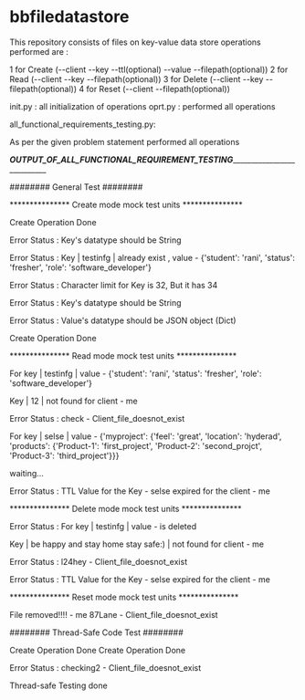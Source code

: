 # bbfiledatastore
This repository consists of files on key-value data store 
operations performed are :

  1 for Create (--client --key  --ttl(optional) --value --filepath(optional)) 
	2 for Read (--client --key --filepath(optional)) 
	3 for Delete (--client --key --filepath(optional)) 
	4 for Reset (--client --filepath(optional))
  
 init.py :
  all initialization of operations 
 oprt.py :
 performed all operations
 
 all_functional_requirements_testing.py:
 
As per the given problem statement performed all operations

_____________________________________________________OUTPUT_OF_ALL_FUNCTIONAL_REQUIREMENT_TESTING________________________________________________________________________________



######## General Test ########



*************** Create mode mock test units ***************


Create Operation Done

Error Status : Key's datatype should be String

Error Status : Key | testinfg | already exist , value - {'student': 'rani', 'status': 'fresher', 'role': 'software_developer'} 

Error Status : Character limit for Key is 32, But it has 34

Error Status : Key's datatype should be String

Error Status : Value's datatype should be JSON object (Dict)

Create Operation Done



*************** Read mode mock test units ***************


For key | testinfg | value  - {'student': 'rani', 'status': 'fresher', 'role': 'software_developer'} 

Key | 12 | not found for client - me 

Error Status : check - Client_file_doesnot_exist

For key | selse | value  - {'myproject': {'feel': 'great', 'location': 'hyderad', 'products': {'Product-1': 'first_project', 'Product-2': 'second_projct', 'Product-3': 'third_project'}}} 


waiting...

Error Status : TTL Value for the Key - selse expired for the client - me



*************** Delete mode mock test units ***************


Error Status : For key | testinfg | value - is deleted

Key | be happy and stay home stay safe:) | not found for client - me 

Error Status : l24hey - Client_file_doesnot_exist

Error Status : TTL Value for the Key - selse expired for the client - me



*************** Reset mode mock test units ***************


File removed!!!! - me
87Lane - Client_file_doesnot_exist

######## Thread-Safe Code Test ########

Create Operation Done
Create Operation Done


Error Status : checking2 - Client_file_doesnot_exist

Thread-safe Testing done
